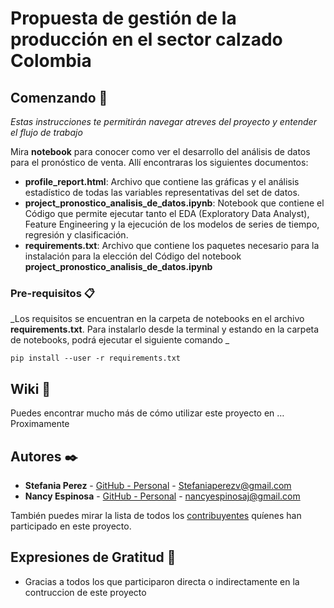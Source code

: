 # Propuesta de gestión de la producción en el sector calzado Colombia



## Comenzando 🚀

_Estas instrucciones te permitirán navegar atreves del proyecto y entender el flujo de trabajo_

Mira **notebook** para conocer como ver el desarrollo del análisis de datos para el pronóstico de venta.
Allí encontraras los siguientes documentos:

* **profile_report.html**: Archivo que contiene las gráficas y el análisis estadístico de todas las variables representativas del set de datos.
* **project_pronostico_analisis_de_datos.ipynb**: Notebook que contiene el Código que permite ejecutar tanto el EDA (Exploratory Data Analyst), Feature Engineering y la ejecución de los modelos de series de tiempo, regresión y clasificación. 
* **requirements.txt**: Archivo que contiene los paquetes necesario para la instalación para la elección del Código del notebook **project_pronostico_analisis_de_datos.ipynb**


### Pre-requisitos 📋

_Los requisitos se encuentran en la carpeta de notebooks en el archivo **requirements.txt**. Para instalarlo desde la terminal y estando en la carpeta de notebooks, podrá ejecutar el siguiente comando _

```
pip install --user -r requirements.txt
```

## Wiki 📖

Puedes encontrar mucho más de cómo utilizar este proyecto en … Proximamente


## Autores ✒️


* **Stefania Perez** - [GitHub - Personal](https://github.com/StefaniaPerezV) - Stefaniaperezv@gmail.com
* **Nancy Espinosa** - [GitHub - Personal](https://github.com/NancyEspinosaj) - nancyespinosaj@gmail.com

También puedes mirar la lista de todos los [contribuyentes](https://github.com/your/project/contributors) quíenes han participado en este proyecto. 

## Expresiones de Gratitud 🎁

* Gracias a todos los que participaron directa o indirectamente en la contruccion de este proyecto 

